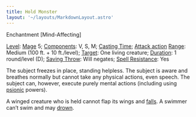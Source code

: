 ```yaml
---
title: Hold Monster
layout: '~/layouts/MarkdownLayout.astro'
---
```

Enchantment [Mind-Affecting]

[Level](/modern.d20.srd/fx/level):
[Mage](/modern.d20.srd/classes/advanced/mage) 5;
[Components](/modern.d20.srd/fx/components): V, S, M; [Casting Time](/modern.d20.srd/fx/casting.time); [Attack action](/modern.d20.srd/combat/attack.actions)
[Range](/modern.d20.srd/fx/range): Medium (100 ft. + 10 ft./level);
[Target](/modern.d20.srd/fx/target): One living creature;
[Duration](/modern.d20.srd/fx/duration): 1 round/level (D); [Saving Throw](/modern.d20.srd/basics/saving.throws): Will negates; [Spell Resistance](/modern.d20.srd/special.abilities/spell.resistance): Yes

The subject freezes in place, standing helpless. The subject is aware and
breathes normally but cannot take any physical actions, even speech. The
subject can, however, execute purely mental actions (including using
[psionic](/modern.d20.srd/psionics) powers).

A winged creature who is held cannot flap its wings and
[falls](/modern.d20.srd/environment.hazards/falling). A swimmer can’t swim and
may [drown](/modern.d20.srd/environment.hazards/suffocation.drowning).

